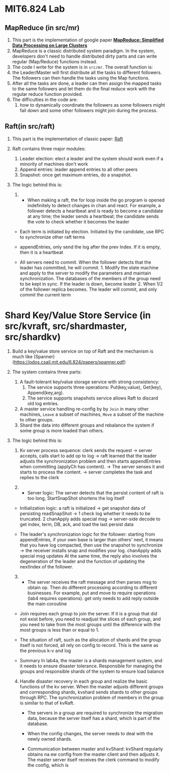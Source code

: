 # MIT6.824 Lab

## MapReduce (in src/mr)

1. This part is the implementation of google paper [**MapReduce: Simplified Data Processing on Large Clusters**](https://pdos.csail.mit.edu/6.824/papers/mapreduce.pdf)
2. MapReduce is a classic distributed system paradigm. In the system, developers don't need to handle distributed dirty parts and can write regular (Map/Reduce) functions instead.
3. The code I write for the system is in `src/mr`. The overall function is:
4. the Leader/Master will first distribute all the tasks to different followers. The followers can then handle the tasks using the Map functions.
5. After all the tasks are done, a leader can then assign the mapped tasks to the same followers and let them do the final reduce work with the regular reduce function provided.
6. The difficulties in the code are:
    1.  how to dynamically coordinate the followers as some followers might fail down and some other followers might join during the process.  

## Raft(in src/raft)

1. This part is the implementation of classic paper: [Raft](https://pdos.csail.mit.edu/6.824/papers/raft-extended.pdf)

2. Raft contains three major modules:

    1. Leader election: elect a leader and the system should work even if a minority of machines don't work
    2. Append entries: leader append entries to all other peers
    3. Snapshot: once get maximum entries, do a snapshot.

3. The logic behind this is:

    1. - When making a raft, the for loop inside the go program is opened indefinitely to detect changes in chan and react. For example, a follower detects a heartbeat and is ready to become a candidate at any time; the leader sends a heartbeat; the candidate sends the vote to check whether it becomes the leader

    - Each term is initiated by election. Initiated by the candidate, use RPC to synchronize other raft terms

    - appendEntries, only send the log after the prev Index. If it is empty, then it is a heartbeat

    - All servers need to commit. When the follower detects that the leader has committed, he will commit. 1. Modify the state machine and apply to the server to modify the parameters and maintain synchronization. The databases of the members of the group need to be kept in sync. If the leader is down, become leader 2. When 1/2 of the follower replica becomes. The leader will commit, and only commit the current term



# Shard Key/Value Store Service (in src/kvraft, src/shardmaster, src/shardkv)

1. Build a key/value store service on top of Raft and the mechanism is much like (Spanner)(https://pdos.csail.mit.edu/6.824/papers/spanner.pdf)

2. The system contains three parts:

    1. A fault-tolerant key/value storage service with strong consistency:
        1. The service supports three operations: Put(key,value), Get(key), Append(key,arg).
        2. The service supports snapshots service allows Raft to discard old log entries.
    2. A master service handling re-config by by `Join` in many other machines, `Leave` a subset of machines, `Move` a subset of the machine to other groups.
    3. Shard the data into different groups and rebalance the system if some group is more loaded than others.

3. The logic behind this is:

    1. Kv server process sequence: clerk sends the request -> server accepts, calls start to add op to log -> raft learned that the leader adjusts the synchronization problem and then starts appendEntries when committing (applyCh has content). -> The server senses it and starts to process the content. -> server completes the task and replies to the clerk

    2. - Server logic: The server detects that the persist content of raft is too long, StartSnapShot shortens the log itself

    - Initialization logic: a raft is initialized -> get snapshot data of persisting readSnapShot -> 1 check log whether it needs to be truncated. 2 chanApply adds special msg -> server-side decode to get index, term, DB, ack, and load the last persist data

    - The leader's synchronization logic for the follower: starting from appendEntries, if your own base is larger than others' next, it means that you have log compacted, then use the snapshot to synchronize -> the receiver installs snap and modifies your log. chanApply adds special msg updates At the same time, the reply also involves the degeneration of the leader and the function of updating the nextIndex of the follower.

    3. - The server receives the raft message and then parses msg to obtain op. Then do different processing according to different businesses. For example, put and move to require operations (lab4 requires operations). get only needs to add reply outside the main coroutine

    - Join requires each group to join the server. If it is a group that did not exist before, you need to readjust the slices of each group, and you need to take from the most groups until the difference with the most groups is less than or equal to 1.

    - The situation of raft, such as the allocation of shards and the group itself is not forced, all rely on config to record. This is the same as the previous k-v and log

    - Summary In lab4a, the master is a shards management system, and it needs to ensure disaster tolerance. Responsible for managing the groups and responsible shards of the system to ensure load balance

    4. Handle disaster recovery in each group and realize the basic functions of the kv server. When the master adjusts different groups and corresponding shards, kvshard sends shards to other groups through RPC. The synchronization problem of members in the group is similar to that of kvRaft.

        - The servers in a group are required to synchronize the migration data, because the server itself has a shard, which is part of the database.

        - When the config changes, the server needs to deal with the newly owned shards.

        - Communication between master and kvShard: kvShard regularly obtains na ew config from the master client and then adjusts it. The master server itself receives the clerk command to modify the config, which is